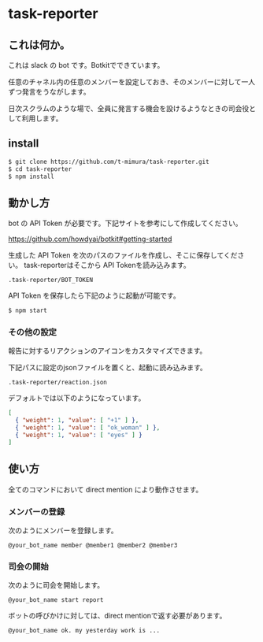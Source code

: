 # task-reporter

## これは何か。

これは slack の bot です。Botkitでできています。

任意のチャネル内の任意のメンバーを設定しておき、そのメンバーに対して一人ずつ発言をうながします。

日次スクラムのような場で、全員に発言する機会を設けるようなときの司会役として利用します。

## install 

```bash
$ git clone https://github.com/t-mimura/task-reporter.git
$ cd task-reporter
$ npm install
```

## 動かし方

bot の API Token が必要です。下記サイトを参考にして作成してください。

https://github.com/howdyai/botkit#getting-started

生成した API Token を次のパスのファイルを作成し、そこに保存してください。
task-reporterはそこから API Tokenを読み込みます。

`.task-reporter/BOT_TOKEN`

API Token を保存したら下記のように起動が可能です。

```bash
$ npm start
```

### その他の設定

報告に対するリアクションのアイコンをカスタマイズできます。

下記パスに設定のjsonファイルを置くと、起動に読み込みます。

`.task-reporter/reaction.json`

デフォルトでは以下のようになっています。

```json
[
  { "weight": 1, "value": [ "+1" ] },
  { "weight": 1, "value": [ "ok_woman" ] },
  { "weight": 1, "value": [ "eyes" ] }
]
```

## 使い方

全てのコマンドにおいて direct mention により動作させます。

### メンバーの登録

次のようにメンバーを登録します。

`@your_bot_name member @member1 @member2 @member3`

### 司会の開始

次のように司会を開始します。

`@your_bot_name start report`

ボットの呼びかけに対しては、direct mentionで返す必要があります。

`@your_bot_name ok. my yesterday work is ...`


